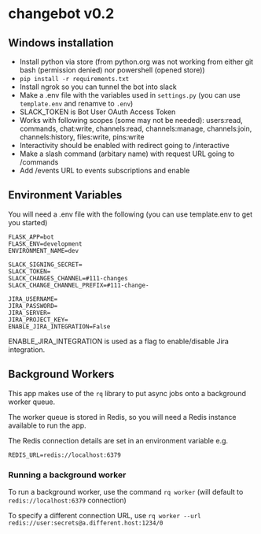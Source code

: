 # changebot v0.2

## Windows installation

- Install python via store (from python.org was not working from either git bash (permission denied) nor powershell (opened store))
- `pip install -r requirements.txt`
- Install ngrok so you can tunnel the bot into slack
- Make a .env file with the variables used in `settings.py` (you can use `template.env` and renamve to `.env`)
- SLACK_TOKEN is Bot User OAuth Access Token
- Works with following scopes (some may not be needed): users:read, commands, chat:write, channels:read, channels:manage, channels:join, channels:history, files:write, pins:write
- Interactivity should be enabled with redirect going to /interactive
- Make a slash command (arbitary name) with request URL going to /commands
- Add /events URL to events subscriptions and enable

## Environment Variables

You will need a .env file with the following (you can use template.env to get you started)

```
FLASK_APP=bot
FLASK_ENV=development
ENVIRONMENT_NAME=dev

SLACK_SIGNING_SECRET=
SLACK_TOKEN=
SLACK_CHANGES_CHANNEL=#111-changes
SLACK_CHANGE_CHANNEL_PREFIX=#111-change-

JIRA_USERNAME=
JIRA_PASSWORD=
JIRA_SERVER=
JIRA_PROJECT_KEY=
ENABLE_JIRA_INTEGRATION=False
```

ENABLE_JIRA_INTEGRATION is used as a flag to enable/disable Jira integration.


## Background Workers

This app makes use of the `rq` library to put async jobs onto a background worker queue.

The worker queue is stored in Redis, so you will need a Redis instance available to run the app.

The Redis connection details are set in an environment variable e.g.

`REDIS_URL=redis://localhost:6379`

### Running a background worker
To run a background worker, use the command `rq worker` (will default to `redis://localhost:6379` connection)

To specify a different connection URL, use `rq worker --url redis://user:secrets@a.different.host:1234/0`